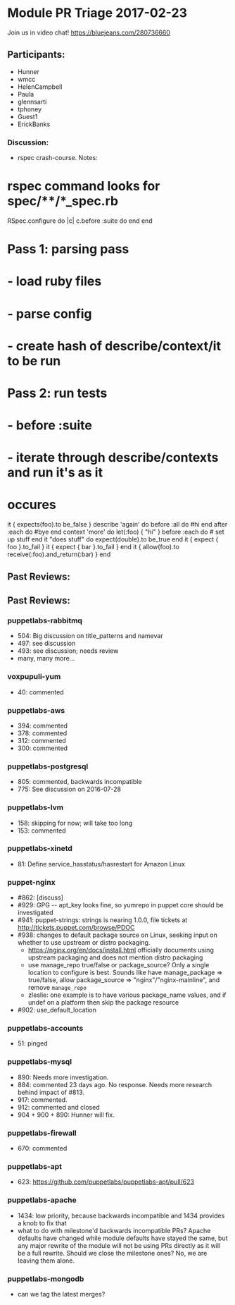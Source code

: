 # Module PR Triage 2017-02-23

Join us in video chat! https://bluejeans.com/280736660

## Participants:
* Hunner
* wmcc
* HelenCampbell
* Paula
* glennsarti
* tphoney
* Guest1
* ErickBanks

### Discussion:
- rspec crash-course. Notes:

# rspec command looks for spec/**/*_spec.rb
RSpec.configure do |c|
  c.before :suite do
  end
end

# Pass 1: parsing pass
# - load ruby files
# - parse config
# - create hash of describe/context/it to be run
# Pass 2: run tests
# - before :suite
# - iterate through describe/contexts and run it's as it
#   occures

it { expects(foo).to be_false }
describe 'again' do
  before :all do
    #hi
  end
  after :each do
    #bye
  end
  context 'more' do
    let(:foo) { "hi" }
    before :each do
      # set up stuff
    end
    it "does stuff" do
      expect(double).to be_true
    end
    it { expect { foo }.to_fail }
    it { expect { bar }.to_fail }
  end
  it { allow(foo).to receive(:foo).and_return(:bar) }
end



## Past Reviews:


## Past Reviews:
### puppetlabs-rabbitmq
* 504: Big discussion on title_patterns and namevar
* 497: see discussion
* 493: see discussion; needs review
* many, many more...

### voxpupuli-yum
* 40: commented

### puppetlabs-aws
* 394: commented
* 378: commented
* 312: commented
* 300: commented

### puppetlabs-postgresql
* 805: commented, backwards incompatible
* 775: See discussion on 2016-07-28

### puppetlabs-lvm
* 158: skipping for now; will take too long
* 153: commented

### puppetlabs-xinetd
* 81: Define service_hasstatus/hasrestart for Amazon Linux

### puppet-nginx
* #862: [discuss]
* #929: GPG -- apt_key looks fine, so yumrepo in puppet core should be investigated
* #941: puppet-strings: strings is nearing 1.0.0, file tickets at http://tickets.puppet.com/browse/PDOC
* #938: changes to default package source on Linux, seeking input on whether to use upstream or distro packaging.
  * https://nginx.org/en/docs/install.html officially documents using upstream packaging and does not mention distro packaging
  * use manage_repo true/false or package_source? Only a single location to configure is best. Sounds like have manage_package => true/false, allow package_source => "nginx"/"nginx-mainline", and remove `manage_repo`
  * zleslie: one example is to have various package_name values, and if undef on a platform then skip the package resource
* #902: use_default_location

### puppetlabs-accounts
* 51: pinged

### puppetlabs-mysql
* 890: Needs more investigation.
* 884: commented 23 days ago. No response. Needs more research behind impact of #813.
* 917: commented.
* 912: commented and closed
* 904 + 900 + 890: Hunner will fix.

### puppetlabs-firewall
* 670: commented

### puppetlabs-apt
* 623: https://github.com/puppetlabs/puppetlabs-apt/pull/623

### puppetlabs-apache
* 1434: low priority, because backwards incompatible and 1434 provides a knob to fix that
* what to do with milestone'd backwards incompatible PRs? Apache defaults have changed while module defaults have stayed the same, but any major rewrite of the module will not be using PRs directly as it will be a full rewrite. Should we close the milestone ones? No, we are leaving them alone.

### puppetlabs-mongodb
* can we tag the latest merges?
